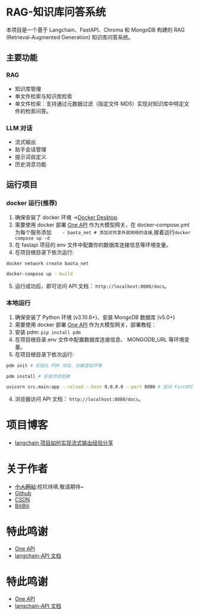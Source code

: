 # RAG-知识库问答系统

本项目是一个基于 Langchain、FastAPI、Chroma 和 MongoDB 构建的 RAG (Retrieval-Augmented Generation) 知识库问答系统。

## 主要功能

### RAG

- 知识库管理
- 单文件检索与知识库检索
- 单文件检索：支持通过元数据过滤（指定文件 MD5）实现对知识库中特定文件的检索问答。

### LLM 对话

- 流式输出
- 助手会话管理
- 提示词自定义
- 历史消息功能

## 运行项目

### docker 运行(推荐)

1. 确保安装了 docker 环境 ->[Docker Desktop](https://www.docker.com/products/docker-desktop/).
2. 需要使用 docker 部署 [One API](https://github.com/songquanpeng/one-api) 作为大模型网关，在 docker-compose.yml 为每个服务添加`    - baota_net # 添加对共享外部网络的连接`,接着运行`docker compose up -d`
3. 在 fastapi 项目的.env 文件中配置你的数据库连接信息等环境变量。
4. 在项目根目录下依次运行:

```bash
docker network create baota_net
```

```bash
docker-compose up --build
```

5. 运行成功后，即可访问 API 文档： `http://localhost:8080/docs`。

### 本地运行

1. 确保安装了 Python 环境 (v3.10.6+)、安装 MongoDB 数据库 (v5.0+)
2. 需要使用 docker 部署 [One API](https://github.com/songquanpeng/one-api) 作为大模型网关，部署教程：
3. 安装 pdm: `pip install pdm`
4. 在项目根目录.env 文件中配置数据库连接信息、 MONGODB_URL 等环境变量。
5. 在项目根目录下依次运行:

```bash
pdm init # 初始化 PDM 项目，创建虚拟环境
```

```bash
pdm install # 安装项目依赖
```

```bash
uvicorn src.main:app --reload --host 0.0.0.0 --port 8080 # 启动 FastAPI 应用
```

4. 浏览器访问 API 文档： `http://localhost:8080/docs`。

# 项目博客

- [langchain 项目如何实现流式输出经验分享](https://blog.csdn.net/m0_70647377/article/details/147422163)

# 关于作者

- ~~[个人网站]()~~:挖坑待填,敬请期待~
- [Github](https://github.com/hbchen7)
- [CSDN](https://blog.csdn.net/m0_70647377?spm=1000.2115.3001.5343)
- [BiliBili](https://space.bilibili.com/1608655290)

# 特此鸣谢

- [One API](https://github.com/songquanpeng/one-api)
- [langchain-API 文档](https://python.langchain.com/api_reference/)

# 特此鸣谢

- [One API](https://github.com/songquanpeng/one-api)
- [langchain-API 文档](https://python.langchain.com/api_reference/)
